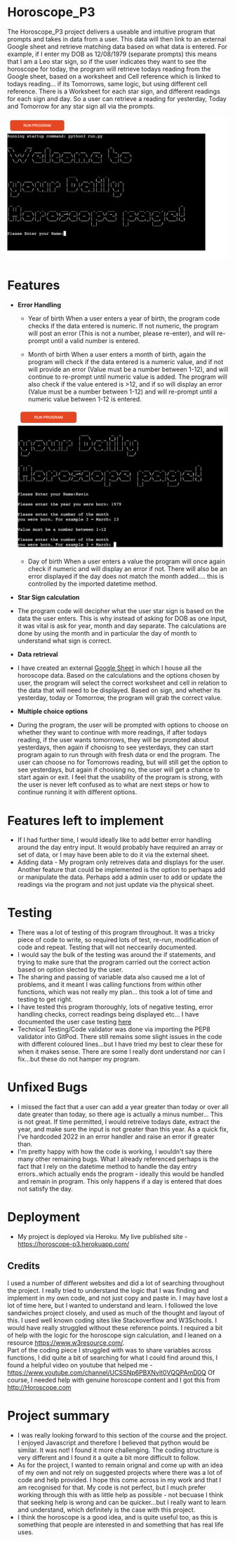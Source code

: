 # Horoscope_P3  

The Horoscope_P3 project delivers a useable and intuitive program that prompts and takes in data from a user.  This data will then link to an external Google sheet and retrieve matching data based on what data is entered.  For example, if I enter my DOB as 12/08/1979 (separate prompts) this means that I am a Leo star sign, so if the user indicates they want to see the horoscope for today, the program will retrieve todays reading from the Google sheet, based on a worksheet and Cell reference which is linked to todays reading… if its Tomorrows, same logic, but using different cell reference.
There is a Worksheet for each star sign, and different readings for each sign and day.  So a user can retrieve a reading for yesterday, Today and Tomorrow for any star sign all via the prompts. 

![Horoscope_P3 Main Page](images/Intro_Page.png)

# Features

- __Error Handling__
    
    - Year of birth
    When a user enters a year of birth, the program code checks if the data entered is numeric.  If not numeric, the program will post an error (This is not a number, please re-enter), and will re-prompt until a valid number is entered. 

    - Month of birth
    When a user enters a month of birth, again the program will check if the data entered is a numeric value, and if not will provide an error (Value must be a number between 1-12), and will continue to re-prompt until numeric value is added.  The program will also check if the value entered is >12, and if so will display an error (Value must be a number between 1-12) and will re-prompt until a numeric value between 1-12 is entered.

    ![Month Error Handling](images/Error_handling_for_months.png)

    - Day of birth
    When a user enters a value the program will once again check if numeric and will display an error if not.  There will also be an error displayed if the day does not match the month added…. this is controlled by the imported datetime method.  


- __Star Sign calculation__

- The program code will decipher what the user star sign is based on the data the user enters.  This is why instead of asking for DOB as one input, it was vital is ask for year, month and day separate.  The calculations are done by using the month and in particular the day of month to understand what sign is correct.


- __Data retrieval__

- I have created an external [Google Sheet](https://docs.google.com/spreadsheets/d/1CEI56um2eTA1yMyG832TtSUhkDg4cUDIjdaxL32IrFg/edit?pli=1#gid=0) in which I house all the horoscope data.  Based on the calculations and the options chosen by user, the program will select the correct worksheet and cell in relation to the data that will need to be displayed.  Based on sign, and whether its yesterday, today or Tomorrow, the program will grab the correct value. 


- __Multiple choice options__

- During the program, the user will be prompted with options to choose on whether they want to continue with more readings, if after todays reading, if the user wants tomorrows, they will be prompted about yesterdays, then again if chooisng to see yesterdays, they can start program again to run through with fresh data or end the program.  The user can choose no for Tomorrows reading, but will still get the option to see yesterdays, but again if chooisng no, the user will get a chance to start again or exit.  I feel that the usability of the program is strong, with the user is never left confused as to what are next steps or how to continue running it with different options.


# Features left to implement

- If I had further time, I would ideally like to add better error handling around the day entry input.  It would probably have required an array or set of data, or I may have been able to do it via the external sheet.
- Adding data - My program only retreives data and displays for the user.  Another feature that could be implemented is the option to perhaps add or manipulate the data.  Perhaps add a admin user to add or update the readings via the program and not just update via the physical sheet.


# Testing

- There was a lot of testing of this program throughout.  It was a tricky piece of code to write, so required lots of test, re-run, modification of code and repeat.  Testing that will not neccearily documented.
- I would say the bulk of the testing was around the if statements, and trying to make sure that the program carried out the correct action based on option slected by the user.
- The sharing and passing of variable data also caused me a lot of problems, and it meant I was calling functions from within other functions, which was not really my plan... this took a lot of time and testing to get right.
- I have tested this program thoroughly, lots of negative testing, error handling checks, correct readings being displayed etc... I have documented the user case testing [here](https://docs.google.com/spreadsheets/d/1qZD24CFKM44kvPzQZTWK6VcLEgmZM38yjjDgyqbEkqw/edit#gid=0)
- Technical Testing/Code validator was done via importing the PEP8 validator into GitPod.  There still remains some slight issues in the code with different coloured lines...but I have tried my best to clear these for when it makes sense.  There are some I really dont understand nor can I fix...but these do not hamper my program.

# Unfixed Bugs

- I missed the fact that a user can add a year greater than today or over all date greater than today, so there age is actually a minus number... This is not great.  If time permitted, I would retreive todays date, extract the year, and make sure the input is not greater than this year.  As a quick fix, I've hardcoded 2022 in an error handler and raise an error if greater than.
- I'm pretty happy with how the code is working, I wouldn't say there many other remaining bugs.  What I already referenced perhaps is the fact that I rely on the datetime method to handle the day entry errors..which actually ends the program - ideally this would be handled and remain in program.  This only happens if a day is entered that does not satisfy the day.

# Deployment

- My project is deployed via Heroku.  My live published site - https://horoscope-p3.herokuapp.com/

## Credits 

I used a number of different websites and did a lot of searching throughout the project.  I really tried to understand the logic that I was finding and implement in my own code, and not just copy and paste in.  I may have lost a lot of time here, but I wanted to understand and learn.
I followed the love sandwiches project closely, and used as much of the thought and layout of this.
I used well known coding sites like Stackoverflow and W3Schools.  I would have really struggled without these reference points.
I required a bit of help with the logic for the horoscope sign calculation, and I leaned on a resource https://www.w3resource.com/.  
Part of the coding piece I struggled with was to share variables across functions, I did quite a bit of searching for what I could find around this, I found a helpful video on youtube that helped me - https://www.youtube.com/channel/UCSSNp6PBXNvlt0VQQPAmD0Q
Of course, I needed help with genuine horoscope content and I got this from http://Horoscope.com 


# Project summary 

- I was really looking forward to this section of the course and the project.  I enjoyed Javascript and therefore I believed that python would be similar.  It was not!  I found it more challenging.  The coding structure is very different and I found it a quite a bit more difficult to follow.
- As for the project, I wanted to remain orignal and come up with an idea of my own and not rely on suggested projects where there was a lot of code and help provided.  I hope this come across in my work and that I am recognised for that.  My code is not perfect, but I much prefer working through this with as little help as possible - not becuase I think that seeking help is wrong and can be quicker...but I really want to learn and understand, which definitely is the case with this project.
- I think the horoscope is a good idea, and is quite useful too, as this is something that people are interested in and something that has real life uses. 





